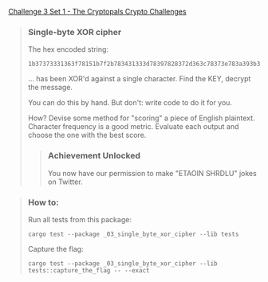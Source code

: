 [Challenge 3 Set 1 - The Cryptopals Crypto Challenges](https://cryptopals.com/sets/1/challenges/3)

> ### Single-byte XOR cipher
>
> The hex encoded string:
>
>     1b37373331363f78151b7f2b783431333d78397828372d363c78373e783a393b3736
>
> ... has been XOR'd against a single character. Find the KEY, decrypt the message.
>
> You can do this by hand. But don't: write code to do it for you.
>
> How? Devise some method for "scoring" a piece of English plaintext. Character frequency is a good metric. Evaluate each output and choose the one with the best score.
>
> > ### Achievement Unlocked
> > You now have our permission to make "ETAOIN SHRDLU" jokes on Twitter.

> ### How to:
> Run all tests from this package:
>
>     cargo test --package _03_single_byte_xor_cipher --lib tests
>
> Capture the flag:
>
>     cargo test --package _03_single_byte_xor_cipher --lib tests::capture_the_flag -- --exact
